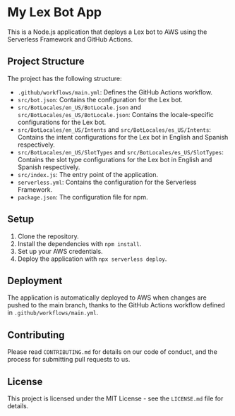 # My Lex Bot App

This is a Node.js application that deploys a Lex bot to AWS using the Serverless Framework and GitHub Actions.

## Project Structure

The project has the following structure:

- `.github/workflows/main.yml`: Defines the GitHub Actions workflow.
- `src/bot.json`: Contains the configuration for the Lex bot.
- `src/BotLocales/en_US/BotLocale.json` and `src/BotLocales/es_US/BotLocale.json`: Contains the locale-specific configurations for the Lex bot.
- `src/BotLocales/en_US/Intents` and `src/BotLocales/es_US/Intents`: Contains the intent configurations for the Lex bot in English and Spanish respectively.
- `src/BotLocales/en_US/SlotTypes` and `src/BotLocales/es_US/SlotTypes`: Contains the slot type configurations for the Lex bot in English and Spanish respectively.
- `src/index.js`: The entry point of the application.
- `serverless.yml`: Contains the configuration for the Serverless Framework.
- `package.json`: The configuration file for npm.

## Setup

1. Clone the repository.
2. Install the dependencies with `npm install`.
3. Set up your AWS credentials.
4. Deploy the application with `npx serverless deploy`.

## Deployment

The application is automatically deployed to AWS when changes are pushed to the main branch, thanks to the GitHub Actions workflow defined in `.github/workflows/main.yml`.

## Contributing

Please read `CONTRIBUTING.md` for details on our code of conduct, and the process for submitting pull requests to us.

## License

This project is licensed under the MIT License - see the `LICENSE.md` file for details.